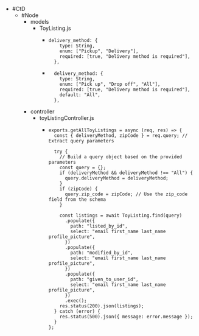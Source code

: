 - #CtD
	- #Node
		- models
			- ToyListing.js
				- ```
				  delivery_method: {
				      type: String,
				      enum: ["Pickup", "Delivery"],
				      required: [true, "Delivery method is required"],
				    },
				  ```
				- ```
				    delivery_method: {
				      type: String,
				      enum: ["Pick up", "Drop off", "All"],
				      required: [true, "Delivery method is required"],
				      default: "All",
				    },
				  ```
		- controller
			- toyListingController.js
				- ```
				  exports.getAllToyListings = async (req, res) => {
				    const { deliveryMethod, zipCode } = req.query; // Extract query parameters
				  
				    try {
				      // Build a query object based on the provided parameters
				      const query = {};
				      if (deliveryMethod && deliveryMethod !== "All") {
				        query.deliveryMethod = deliveryMethod;
				      }
				      if (zipCode) {
				        query.zip_code = zipCode; // Use the zip_code field from the schema
				      }
				  
				      const listings = await ToyListing.find(query)
				        .populate({
				          path: "listed_by_id",
				          select: "email first_name last_name profile_picture",
				        })
				        .populate({
				          path: "modified_by_id",
				          select: "email first_name last_name profile_picture",
				        })
				        .populate({
				          path: "given_to_user_id",
				          select: "email first_name last_name profile_picture",
				        })
				        .exec();
				      res.status(200).json(listings);
				    } catch (error) {
				      res.status(500).json({ message: error.message });
				    }
				  };
				  ```